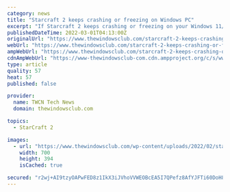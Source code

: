 ```yaml
---
category: news
title: "Starcraft 2 keeps crashing or freezing on Windows PC"
excerpt: "If Starcraft 2 keeps crashing or freezing on your Windows 11/10 computer, then these working solutions will help you resolve the issue."
publishedDateTime: 2022-03-01T04:13:00Z
originalUrl: "https://www.thewindowsclub.com/starcraft-2-keeps-crashing-or-freezing-on-windows-pc"
webUrl: "https://www.thewindowsclub.com/starcraft-2-keeps-crashing-or-freezing-on-windows-pc"
ampWebUrl: "https://www.thewindowsclub.com/starcraft-2-keeps-crashing-or-freezing-on-windows-pc?amp"
cdnAmpWebUrl: "https://www-thewindowsclub-com.cdn.ampproject.org/c/s/www.thewindowsclub.com/starcraft-2-keeps-crashing-or-freezing-on-windows-pc?amp"
type: article
quality: 57
heat: 57
published: false

provider:
  name: TWCN Tech News
  domain: thewindowsclub.com

topics:
  - StarCraft 2

images:
  - url: "https://www.thewindowsclub.com/wp-content/uploads/2022/02/starcraft-2.jpg"
    width: 700
    height: 394
    isCached: true

secured: "r2wj+AI9tzyOAPwFED8z1IkX3iJVhoVVWEOBcEA5I7QPefz8AfYJFTi60DoH89i49144Xjdqj/sfApYmcaMwQPD4yBuTwxu8h7M8HJtYd8t90MlpsA62IlxWErRqmVZYiMQhIud6rreVIGP/iYQ6n4WJWJSOsrneAiNysUtetmkjjNb0FYW2lQrTkXuko3E7riBDogh5NMSlxe+JW+fs8j1FfVcv6vHMiHVg11VQWUKWFqL34bk4sy4fx3jTS9wVJPUkv6ZOxHiYviTFAji/tku/orrEyCX33KVEGmUnLiX2Smc2sahqb9GUlDYP8nMMGbsISMm2q5UBj1W39+1mhSiB2rlTHAhlr+/ewlrTU7I=;U8yp8O0q68Wy4Fo9Z7nHNQ=="
---
```



